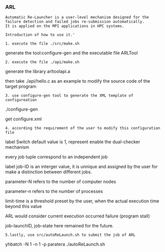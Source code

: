 ### ARL

    Automatic Re-Launcher is a user-level mechanism designed for the failure detection and failed jobs re-submission automatically.
    It is applied on the MPI applications in HPC systems.
    
    Introduction of how to use it.'
    
    1. execute the file ./src/make.sh
generate the tool:configure-gen and the executable file ARLTool

    2. execute the file ./api/make.sh
    
  generate the library arltoolapi.a 
  
  then take ./api/hello.c as an example to modify the source code of the target program
  
    3. use configure-gen tool to generate the XML template of configureation
./configure-gen 

get configure.xml

    4. according the requirement of the user to modify this configuration file
label Switch default value is 1, represent enable the dual-checker mechanism

every job tuple correspond to an independent job

label job-ID is an interger value, it is unnique and assigned by the user for make a
distinction between different jobs.

parameter-N refers to the number of computer nodes

parameter-n refers to the number of processes

limit-time is a threshold preset by the user, when the actual execution time beyond this value

ARL would consider current execution occurred failure (program stall)

job-launchID, job-state here remained for the future.

    5.lastly, use src/autoReLaunch.sh to submit the job of ARL
    
yhbatch -N 1 -n 1 -p paratera ./autoReLaunch.sh
